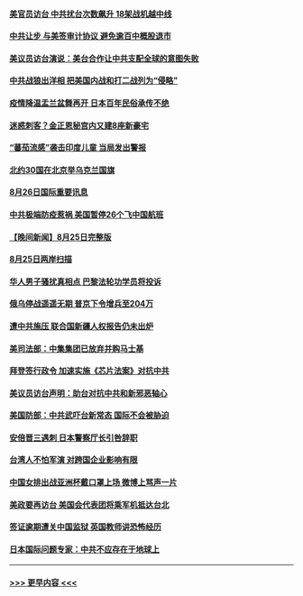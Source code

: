 #### [美官员访台 中共扰台次数飙升 18架战机越中线](../pages/prog202/a103511660.md?t=08270001) 
#### [中共让步 与美签审计协议 避免逾百中概股退市](../pages/prog202/a103511617.md?t=08270001) 
#### [美议员访台演说：美台合作让中共支配全球的意图失败](../pages/prog202/a103511619.md?t=08270001) 
#### [中共战狼出洋相 把美国内战和打二战列为“侵略”](../pages/prog202/a103511020.md?t=08270001) 
#### [疫情降温盂兰盆舞再开 日本百年民俗承传不绝](../pages/prog202/a103511514.md?t=08270001) 
#### [迷惑刺客？金正恩秘宫内又建8座新豪宅](../pages/prog202/a103511530.md?t=08270001) 
#### [“蕃茄流感”袭击印度儿童 当局发出警报](../pages/prog202/a103511516.md?t=08270001) 
#### [北约30国在北京举乌克兰国旗](../pages/prog202/a103511506.md?t=08270001) 
#### [8月26日国际重要讯息](../pages/prog202/a103511504.md?t=08270001) 
#### [中共极端防疫惹祸 美国暂停26个飞中国航班](../pages/prog202/a103511330.md?t=08270001) 
#### [【晚间新闻】8月25日完整版](../pages/prog202/a103511307.md?t=08270001) 
#### [8月25日两岸扫描](../pages/prog202/a103511161.md?t=08270001) 
#### [华人男子骚扰真相点 巴黎法轮功学员将投诉](../pages/prog202/a103511153.md?t=08270001) 
#### [俄乌停战遥遥无期 普京下令增兵至204万](../pages/prog202/a103511146.md?t=08270001) 
#### [遭中共施压 联合国新疆人权报告仍未出炉](../pages/prog202/a103511151.md?t=08270001) 
#### [美司法部：中集集团已放弃并购马士基](../pages/prog202/a103511057.md?t=08270001) 
#### [拜登签行政令 加速实施《芯片法案》对抗中共](../pages/prog202/a103511029.md?t=08270001) 
#### [美议员访台声明：助台对抗中共和新邪恶轴心](../pages/prog202/a103510986.md?t=08270001) 
#### [美国防部：中共武吓台新常态 国际不会被胁迫](../pages/prog202/a103510968.md?t=08270001) 
#### [安倍晋三遇刺 日本警察厅长引咎辞职](../pages/prog202/a103510966.md?t=08270001) 
#### [台湾人不怕军演 对跨国企业影响有限](../pages/prog202/a103510972.md?t=08270001) 
#### [中国女排出战亚洲杯戴口罩上场 微博上骂声一片](../pages/prog202/a103510890.md?t=08270001) 
#### [美政要再访台 美国会代表团将乘军机抵达台北](../pages/prog202/a103510772.md?t=08270001) 
#### [签证逾期遭关中国监狱 英国教师讲恐怖经历](../pages/prog202/a103510712.md?t=08270001) 
#### [日本国际问题专家：中共不应存在于地球上](../pages/prog202/a103510684.md?t=08270001) 

----
#### [ >>> 更早内容 <<< ](../indexes/prog202-earlier.md)
